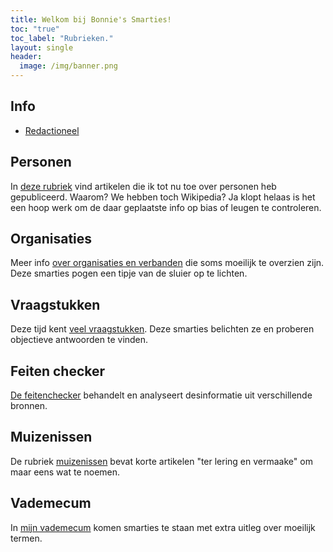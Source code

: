 ```yaml
---
title: Welkom bij Bonnie's Smarties!
toc: "true"
toc_label: "Rubrieken."
layout: single
header:
  image: /img/banner.png
---
```

## Info

* [Redactioneel](Redactioneel.md)

## Personen

In [deze rubriek](personen) vind artikelen die ik tot nu toe over personen heb gepubliceerd. Waarom? We hebben toch Wikipedia? Ja klopt helaas is het een hoop werk om de daar geplaatste info op bias of leugen te controleren.

## Organisaties

Meer info [over organisaties en verbanden](organisaties) die soms moeilijk te overzien zijn. Deze smarties pogen een tipje van de sluier op te lichten.

## Vraagstukken

Deze tijd kent [veel vraagstukken](vraagstukken). Deze smarties belichten ze en proberen objectieve antwoorden te vinden.

## Feiten checker

[De feitenchecker](feitenchecker) behandelt en analyseert desinformatie uit verschillende bronnen.

## Muizenissen

De rubriek [muizenissen](muizenissen) bevat korte artikelen "ter lering en vermaake" om maar eens wat te noemen.


## Vademecum

In [mijn vademecum](vademecum) komen smarties te staan met extra uitleg over moeilijk termen.
